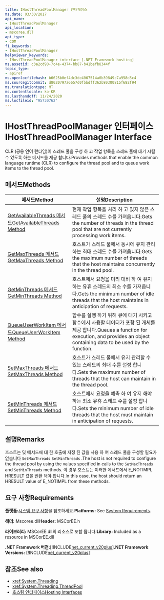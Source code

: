 ```yaml
---
title: IHostThreadPoolManager 인터페이스
ms.date: 03/30/2017
api_name:
- IHostThreadPoolManager
api_location:
- mscoree.dll
api_type:
- COM
f1_keywords:
- IHostThreadPoolManager
helpviewer_keywords:
- IHostThreadPoolManager interface [.NET Framework hosting]
ms.assetid: c3a2cd90-7c4e-4374-bb87-b41befb8344f
topic_type:
- apiref
ms.openlocfilehash: b6625b0ef4dc3de4067514a0b39849c7a958d5c4
ms.sourcegitcommit: d8020797a6657d0fbbdff362b80300815f682f94
ms.translationtype: MT
ms.contentlocale: ko-KR
ms.lasthandoff: 11/24/2020
ms.locfileid: "95730762"
---
```

# <a name="ihostthreadpoolmanager-interface"></a><span data-ttu-id="0fe99-102">IHostThreadPoolManager 인터페이스</span><span class="sxs-lookup"><span data-stu-id="0fe99-102">IHostThreadPoolManager Interface</span></span>

<span data-ttu-id="0fe99-103">CLR (공용 언어 런타임)이 스레드 풀을 구성 하 고 작업 항목을 스레드 풀에 대기 시킬 수 있도록 하는 메서드를 제공 합니다.</span><span class="sxs-lookup"><span data-stu-id="0fe99-103">Provides methods that enable the common language runtime (CLR) to configure the thread pool and to queue work items to the thread pool.</span></span>  
  
## <a name="methods"></a><span data-ttu-id="0fe99-104">메서드</span><span class="sxs-lookup"><span data-stu-id="0fe99-104">Methods</span></span>  
  
|<span data-ttu-id="0fe99-105">메서드</span><span class="sxs-lookup"><span data-stu-id="0fe99-105">Method</span></span>|<span data-ttu-id="0fe99-106">설명</span><span class="sxs-lookup"><span data-stu-id="0fe99-106">Description</span></span>|  
|------------|-----------------|  
|[<span data-ttu-id="0fe99-107">GetAvailableThreads 메서드</span><span class="sxs-lookup"><span data-stu-id="0fe99-107">GetAvailableThreads Method</span></span>](ihostthreadpoolmanager-getavailablethreads-method.md)|<span data-ttu-id="0fe99-108">현재 작업 항목을 처리 하 고 있지 않은 스레드 풀의 스레드 수를 가져옵니다.</span><span class="sxs-lookup"><span data-stu-id="0fe99-108">Gets the number of threads in the thread pool that are not currently processing work items.</span></span>|  
|[<span data-ttu-id="0fe99-109">GetMaxThreads 메서드</span><span class="sxs-lookup"><span data-stu-id="0fe99-109">GetMaxThreads Method</span></span>](ihostthreadpoolmanager-getmaxthreads-method.md)|<span data-ttu-id="0fe99-110">호스트가 스레드 풀에서 동시에 유지 관리 하는 최대 스레드 수를 가져옵니다.</span><span class="sxs-lookup"><span data-stu-id="0fe99-110">Gets the maximum number of threads that the host maintains concurrently in the thread pool.</span></span>|  
|[<span data-ttu-id="0fe99-111">GetMinThreads 메서드</span><span class="sxs-lookup"><span data-stu-id="0fe99-111">GetMinThreads Method</span></span>](ihostthreadpoolmanager-getminthreads-method.md)|<span data-ttu-id="0fe99-112">호스트에서 요청을 미리 대비 하 여 유지 하는 유휴 스레드의 최소 수를 가져옵니다.</span><span class="sxs-lookup"><span data-stu-id="0fe99-112">Gets the minimum number of idle threads that the host maintains in anticipation of requests.</span></span>|  
|[<span data-ttu-id="0fe99-113">QueueUserWorkItem 메서드</span><span class="sxs-lookup"><span data-stu-id="0fe99-113">QueueUserWorkItem Method</span></span>](ihostthreadpoolmanager-queueuserworkitem-method.md)|<span data-ttu-id="0fe99-114">함수를 실행 하기 위해 큐에 대기 시키고 함수에서 사용할 데이터가 포함 된 개체를 제공 합니다.</span><span class="sxs-lookup"><span data-stu-id="0fe99-114">Queues a function for execution, and provides an object containing data to be used by the function.</span></span>|  
|[<span data-ttu-id="0fe99-115">SetMaxThreads 메서드</span><span class="sxs-lookup"><span data-stu-id="0fe99-115">SetMaxThreads Method</span></span>](ihostthreadpoolmanager-setmaxthreads-method.md)|<span data-ttu-id="0fe99-116">호스트가 스레드 풀에서 유지 관리할 수 있는 스레드의 최대 수를 설정 합니다.</span><span class="sxs-lookup"><span data-stu-id="0fe99-116">Sets the maximum number of threads that the host can maintain in the thread pool.</span></span>|  
|[<span data-ttu-id="0fe99-117">SetMinThreads 메서드</span><span class="sxs-lookup"><span data-stu-id="0fe99-117">SetMinThreads Method</span></span>](ihostthreadpoolmanager-setminthreads-method.md)|<span data-ttu-id="0fe99-118">호스트에서 요청을 예측 하 여 유지 해야 하는 최소 유휴 스레드 수를 설정 합니다.</span><span class="sxs-lookup"><span data-stu-id="0fe99-118">Sets the minimum number of idle threads that the host must maintain in anticipation of requests.</span></span>|  
  
## <a name="remarks"></a><span data-ttu-id="0fe99-119">설명</span><span class="sxs-lookup"><span data-stu-id="0fe99-119">Remarks</span></span>  

 <span data-ttu-id="0fe99-120">호스트는 및 메서드에 대 한 호출에 지정 된 값을 사용 하 여 스레드 풀을 구성할 필요가 없습니다 `SetMaxThreads` `SetMinThreads` .</span><span class="sxs-lookup"><span data-stu-id="0fe99-120">The host is not required to configure the thread pool by using the values specified in calls to the `SetMaxThreads` and `SetMinThreads` methods.</span></span> <span data-ttu-id="0fe99-121">이 경우 호스트는 이러한 메서드에서 E_NOTIMPL HRESULT 값을 반환 해야 합니다.</span><span class="sxs-lookup"><span data-stu-id="0fe99-121">In this case, the host should return an HRESULT value of E_NOTIMPL from these methods.</span></span>  
  
## <a name="requirements"></a><span data-ttu-id="0fe99-122">요구 사항</span><span class="sxs-lookup"><span data-stu-id="0fe99-122">Requirements</span></span>  

 <span data-ttu-id="0fe99-123">**플랫폼:**[시스템 요구 사항](../../get-started/system-requirements.md)을 참조하세요.</span><span class="sxs-lookup"><span data-stu-id="0fe99-123">**Platforms:** See [System Requirements](../../get-started/system-requirements.md).</span></span>  
  
 <span data-ttu-id="0fe99-124">**헤더:** Mscoree.dll</span><span class="sxs-lookup"><span data-stu-id="0fe99-124">**Header:** MSCorEE.h</span></span>  
  
 <span data-ttu-id="0fe99-125">**라이브러리:** MSCorEE.dll의 리소스로 포함 됩니다.</span><span class="sxs-lookup"><span data-stu-id="0fe99-125">**Library:** Included as a resource in MSCorEE.dll</span></span>  
  
 <span data-ttu-id="0fe99-126">**.NET Framework 버전:**[!INCLUDE[net_current_v20plus](../../../../includes/net-current-v20plus-md.md)]</span><span class="sxs-lookup"><span data-stu-id="0fe99-126">**.NET Framework Versions:** [!INCLUDE[net_current_v20plus](../../../../includes/net-current-v20plus-md.md)]</span></span>  
  
## <a name="see-also"></a><span data-ttu-id="0fe99-127">참조</span><span class="sxs-lookup"><span data-stu-id="0fe99-127">See also</span></span>

- <xref:System.Threading>
- <xref:System.Threading.ThreadPool>
- [<span data-ttu-id="0fe99-128">호스팅 인터페이스</span><span class="sxs-lookup"><span data-stu-id="0fe99-128">Hosting Interfaces</span></span>](hosting-interfaces.md)
